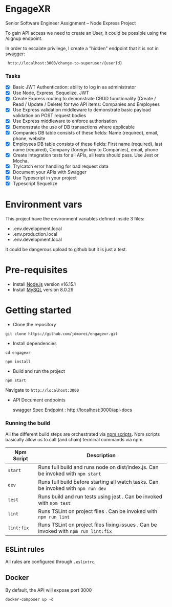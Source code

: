 # EngageXR

Senior Software Engineer Assignment – Node Express Project

To gain API access we need to create an User, it could be possible using the /signup endpoint.

In order to escalate privilege, I create a "hidden" endpoint that it is not in swagger:
```
 http://localhost:3000/change-to-superuser/{userId}
```


### Tasks

- [x] Basic JWT Authentication: ability to log in as administrator
- [x] Use Node, Express, Sequelize, JWT
- [x] Create Express routing to demonstrate CRUD functionality (Create / Read / Update / Delete) for two API items: Companies and Employees
- [x] Use Express validation middleware to demonstrate basic payload validation on POST request bodies 
- [x] Use Express middleware to enforce authorisation
- [x] Demonstrate the use of DB transactions where applicable
- [x] Companies DB table consists of these fields: Name (required), email, phone, website
- [x] Employees DB table consists of these fields: First name (required), last name (required), Company (foreign key to Companies), email, phone
- [x] Create Integration tests for all APIs, all tests should pass. Use Jest or Mocha.
- [x] Try/catch error handling for bad request data
- [x] Document your APIs with Swagger
- [x] Use Typescript in your project
- [x] Typescript Sequelize
# Environment vars
This project have the environment variables defined inside 3 files:
- .env.development.local
- .env.production.local
- .env.development.local

It could be dangerous upload to github but it is just a test.

# Pre-requisites
- Install [Node.js](https://nodejs.org/en/) version v16.15.1
- Install [MySQL](https://dev.mysql.com/downloads/installer/) version 8.0.29


# Getting started
- Clone the repository
```
git clone https://github.com/jdmorei/engagexr.git
```
- Install dependencies
```
cd engagexr

npm install
```
- Build and run the project
```
npm start
```
  Navigate to `http://localhost:3000`

- API Document endpoints

  swagger Spec Endpoint : http://localhost:3000/api-docs

### Running the build
All the different build steps are orchestrated via [npm scripts](https://docs.npmjs.com/misc/scripts).
Npm scripts basically allow us to call (and chain) terminal commands via npm.

| Npm Script | Description |
| ------------------------- | ------------------------------------------------------------------------------------------------- |
| `start`                   | Runs full build and runs node on dist/index.js. Can be invoked with `npm start`                  |
| `dev`                   | Runs full build before starting all watch tasks. Can be invoked with `npm run dev`                                         |
| `test`                    | Runs build and run tests using jest . Can be invoked with `npm test`          |
| `lint`                    | Runs TSLint on project files  . Can be invoked with `npm run lint`        |
| `lint:fix`                    | Runs TSLint on project files fixing issues  . Can be invoked with `npm run lint:fix`      |


## ESLint rules
All rules are configured through `.eslintrc`.

## Docker

By default, the API will expose port 3000

```
docker-composer up -d
```


